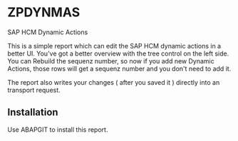 # ZPDYNMAS
SAP HCM Dynamic Actions

This is a simple report which can edit the SAP HCM dynamic actions in a better UI. You've got a better overview with the tree control on the left side. You can Rebuild the sequenz number, so now if you add new Dynamic Actions, those rows will get a sequenz number and you don't need to add it. 

The report also writes your changes ( after you saved it ) directly into an transport request. 

## Installation 

Use ABAPGIT to install this report. 
